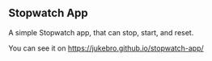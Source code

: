 ## Stopwatch App

A simple Stopwatch app, that can stop, start, and reset.

You can see it on https://jukebro.github.io/stopwatch-app/